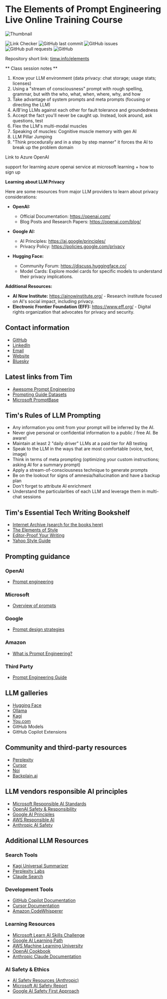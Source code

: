 # The Elements of Prompt Engineering Live Online Training Course

![Thumbnail](images/cover.png)

![Link Checker](https://github.com/timothywarner/elements/actions/workflows/link-checker.yml/badge.svg)
![GitHub last commit](https://img.shields.io/github/last-commit/timothywarner/elements)
![GitHub issues](https://img.shields.io/github/issues/timothywarner/elements)
![GitHub pull requests](https://img.shields.io/github/issues-pr/timothywarner/elements)
![GitHub](https://img.shields.io/github/license/timothywarner/elements)

Repository short link: [timw.info/elements](https://github.com/timothywarner/elements)

** Class session notes **

1. Know your LLM environment (data privacy: chat storage; usage stats; licenses)
2. Using a "stream of consciousness" prompt with rough spelling, grammar, but with the who, what, when, where, why, and how
3. Take advantage of system prompts and meta prompts (focusing or directing the LLM)
4. A/B'ing LLMs against each other for fault tolerance and groundedness
5. Accept the fact you'll never be caught up. Instead, look around, ask questions, test
6. Flex the LLM's multi-modal muscles
7. Speaking of muscles: Cognitive muscle memory with gen AI
8. LLM Pillar Jumping
9. "Think procedurally and in a step by step manner" it forces the AI to break up the problem domain

Link to Azure OpenAI 

support for learning azure openai service at microsoft learning + how to sign up

**Learning about LLM Privacy**

Here are some resources from major LLM providers to learn about privacy considerations:

* **OpenAI:**
    * Official Documentation: https://openai.com/
    * Blog Posts and Research Papers: https://openai.com/blog/

* **Google AI:**
    * AI Principles: https://ai.google/principles/
    * Privacy Policy: https://policies.google.com/privacy

* **Hugging Face:**
    * Community Forum: https://discuss.huggingface.co/
    * Model Cards: Explore model cards for specific models to understand their privacy implications.

**Additional Resources:**

* **AI Now Institute:** https://ainowinstitute.org/ - Research institute focused on AI's social impact, including privacy.
* **Electronic Frontier Foundation (EFF):** https://www.eff.org/ - Digital rights organization that advocates for privacy and security.

## Contact information

- [GitHub](https://github.com/timothywarner)
- [LinkedIn](https://www.linkedin.com/in/timothywarner/)
- [Email](mailto:timothywarner316@gmail.com)
- [Website](https://techtrainertim.com)
- [Bluesky](https://bsky.app/profile/techtrainertim.bsky.social)


## Latest links from Tim

- [Awesome Prompt Engineering](https://github.com/promptslab/Awesome-Prompt-Engineering)
- [Prompting Guide Datasets](https://www.promptingguide.ai/datasets)
- [Microsoft PromptBase](https://github.com/microsoft/promptbase)

## Tim's Rules of LLM Prompting

- Any information you omit from your prompt will be inferred by the AI.
- Never give personal or confidential information to a public / free AI. Be aware!
- Maintain at least 2 "daily driver" LLMs at a paid tier for AB testing
- Speak to the LLM in the ways that are most comfortable (voice, text, image)
- Think in terms of meta prompting (optimizing your custom instructions; asking AI for a summary prompt)
- Apply a stream-of-consciousness technique to generate prompts
- Be on the lookout for signs of amnesia/hallucination and have a backup plan
- Don't forget to attribute AI enrichment
- Understand the particularities of each LLM and leverage them in multi-chat sessions

## Tim's Essential Tech Writing Bookshelf

- [Internet Archive (search for the books here)](https://openlibrary.org/)
- [The Elements of Style](https://www.amazon.com/Elements-Style-Fourth-William-Strunk/dp/020530902X)
- [Editor-Proof Your Writing](https://www.amazon.com/Editor-Proof-Your-Writing-Publishers-Writers/dp/1610351789)
- [Yahoo Style Guide](https://www.amazon.com/Yahoo-Style-Guide-Ultimate-Sourcebook/dp/031256984X)

## Prompting guidance

### OpenAI
- [Prompt engineering](https://platform.openai.com/docs/guides/prompt-engineering)

### Microsoft
- [Overview of prompts](https://learn.microsoft.com/en-us/ai-builder/prompts-overview)

### Google
- [Prompt design strategies](https://ai.google.dev/docs/prompt_best_practices)

### Amazon
- [What is Prompt Engineering?](https://aws.amazon.com/what-is/prompt-engineering/)

### Third Party
- [Prompt Engineering Guide](https://www.promptingguide.ai/)

## LLM galleries

- [Hugging Face](https://huggingface.co/)
- [Ollama](https://ollama.com/)
- [Kagi](https://kagi.com/)
- [You.com](https://you.com/)
- GitHub Models
- GitHub Copilot Extensions

## Community and third-party resources

- [Perplexity](https://www.perplexity.ai/)
- [Cursor](https://www.cursor.com/)
- [Noi](https://github.com/lencx/Noi)
- [Backplain.ai](https://backplain.com)

## LLM vendors responsible AI principles

- [Microsoft Responsible AI Standards](https://www.microsoft.com/en-us/ai/responsible-ai)
- [OpenAI Safety & Responsibility](https://openai.com/safety)
- [Google AI Principles](https://ai.google/responsibility/principles/)
- [AWS Responsible AI](https://awss.amazon.com/machine-learning/responsible-ai/)
- [Anthropic AI Safety](https://www.anthropic.com/safety)

## Additional LLM Resources

### Search Tools
- [Kagi Universal Summarizer](https://kagi.com/summarizer)
- [Perplexity Labs](https://labs.perplexity.ai/)
- [Claude Search](https://claude.ai/search)

### Development Tools
- [GitHub Copilot Documentation](https://docs.github.com/en/copilot)
- [Cursor Documentation](https://cursor.sh/docs)
- [Amazon CodeWhisperer](https://aws.amazon.com/codewhisperer/)

### Learning Resources
- [Microsoft Learn AI Skills Challenge](https://learn.microsoft.com/en-us/training/challenges?id=ai-skills)
- [Google AI Learning Path](https://cloud.google.com/learn/training/machinelearning-ai)
- [AWS Machine Learning University](https://aws.amazon.com/machine-learning/mlu/)
- [OpenAI Cookbook](https://cookbook.openai.com/)
- [Anthropic Claude Documentation](https://docs.anthropic.com/)

### AI Safety & Ethics
- [AI Safety Resources (Anthropic)](https://www.anthropic.com/research)
- [Microsoft AI Safety Report](https://blogs.microsoft.com/on-the-issues/2023/06/08/microsoft-ai-safety-framework-responsible-ai-development/)
- [Google AI Safety First Approach](https://ai.google/responsibility/safety-first/)
